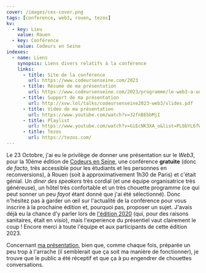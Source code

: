 ```yaml
---
cover: /images/ces-cover.png
tags: [conference, web3, rouen, tezos]
kv:
  - key: Lieu
    value: Rouen
  - key: Conférence
    value: Codeurs en Seine
indexes:
  - name: Liens
    synopsis: Liens divers relatifs à la conférence
    links:
      - title: Site de la conférence
        url: https://www.codeursenseine.com/2023
      - title: Résumé de ma présentation
        url: https://www.codeursenseine.com/2023/programme/le-web3-a-une-conference-estampille-du-hashtag-nobullshit
      - title: Support de ma présentation
        url: http://xvw.lol/talks/codeursenseine2023-web3/slides.pdf
      - title: Vidéo de ma présentation
        url: https://www.youtube.com/watch?v=32fnBEbbMjI
      - title: Playlist
        url: https://www.youtube.com/watch?v=GiEcNK3XA_o&list=PLbbYL6fWx8WybrUDhYES0JgqfANVME4OV
      - title: Tezos
        url: https://tezos.com/
---
```


Le 23 Octobre, j'ai eu le privilège de donner une présentation sur le
_Web3_, pour la 10ème édition de [Codeurs en
Seine](https://www.codeursenseine.com/2023), une conférence
**gratuite** (donc _de facto_, très accessible pour les étudiants et
les personnes en reconversions), à Rouen (soit à approximativement
1h30 de Paris) et c'était génial. Un _diner des speakers_ très cordial
(et une équipe organisatrice très généreuse), un hôtel très
confortable et un très chouette programme (ce qui peut sonner un peu
_fayot_ étant donné que j'ai été sélectionné). Donc n'hésitez pas à
garder un œil sur l'actualité de la conférence pour vous inscrire à la
prochaine édition et, pourquoi pas, proposer un sujet. J'avais déjà eu
la chance d'y parler lors de [l'édition
2020](https://archives-codeurs-en-seine.netlify.app/archive-2020/2020/programme)
(qui, pour des raisons sanitaires, était en _visio_), mais
l'experience du présentiel vaut clairement le coup ! Encore merci à
toute l'équipe et aux participants de cette édition 2023.

Concernant [ma
présentation](http://xvw.lol/talks/codeursenseine2023-web3/slides.pdf),
bien que, comme chaque fois, préparée un peu trop à l'arrache (il
semblerait que ça soit ma manière de fonctionner), je trouve que le
public a été réceptif et que ça à pu engendrer de chouettes
conversations.
